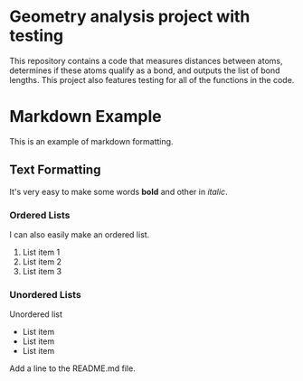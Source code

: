 # Geometry analysis project with testing

This repository contains a code that measures distances between atoms, determines if these atoms qualify as a bond, and outputs the list of bond lengths.  This project also features testing for all of the functions in the code.

# Markdown Example

This is an example of markdown formatting.

## Text Formatting
It's very easy to make some words **bold** and other in *italic*.

### Ordered Lists
I can also easily make an ordered list.
1. List item 1
1. List item 2
1. List item 3

### Unordered Lists
Unordered list
* List item
* List item
* List item

Add a line to the README.md file.
